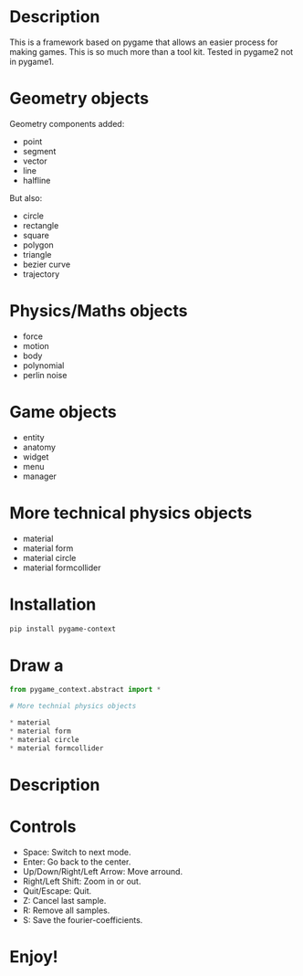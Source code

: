 # Description

This is a framework based on pygame that allows an easier process for making games. This is so much more than a tool kit.
Tested in pygame2 not in pygame1.

# Geometry objects

Geometry components added:
* point
* segment
* vector
* line
* halfline

But also:
* circle
* rectangle
* square
* polygon
* triangle
* bezier curve
* trajectory

# Physics/Maths objects

* force
* motion
* body
* polynomial
* perlin noise


# Game objects

* entity
* anatomy
* widget
* menu
* manager

# More technical physics objects

* material
* material form
* material circle
* material formcollider

# Installation

```bash
pip install pygame-context
```

# Draw a 
```python
from pygame_context.abstract import *
```


```python
# More technial physics objects

* material
* material form
* material circle
* material formcollider

```

# Description


# Controls

* Space: Switch to next mode.
* Enter: Go back to the center.
* Up/Down/Right/Left Arrow: Move arround.
* Right/Left Shift: Zoom in or out.
* Quit/Escape: Quit.
* Z: Cancel last sample.
* R: Remove all samples.
* S: Save the fourier-coefficients.

# Enjoy!